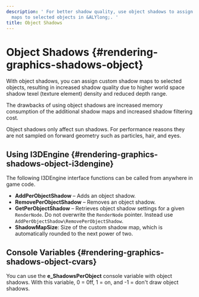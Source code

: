 ```yaml
---
description: ' For better shadow quality, use object shadows to assign custom shadow
  maps to selected objects in &ALYlong;. '
title: Object Shadows
---
```

# Object Shadows {#rendering-graphics-shadows-object}

With object shadows, you can assign custom shadow maps to selected objects, resulting in increased shadow quality due to higher world space shadow texel \(texture element\) density and reduced depth range\.

The drawbacks of using object shadows are increased memory consumption of the additional shadow maps and increased shadow filtering cost\.

Object shadows only affect sun shadows\. For performance reasons they are not sampled on forward geometry such as particles, hair, and eyes\.

## Using I3DEngine {#rendering-graphics-shadows-object-i3dengine}

The following I3DEngine interface functions can be called from anywhere in game code\.
+ **AddPerObjectShadow** – Adds an object shadow\.
+ **RemovePerObjectShadow** – Removes an object shadow\.
+ **GetPerObjectShadow** – Retrieves object shadow settings for a given `RenderNode`\. Do not overwrite the `RenderNode` pointer\. Instead use `AddPerObjectShadow\RemovePerObjectShadow`\.
+ **ShadowMapSize**: Size of the custom shadow map, which is automatically rounded to the next power of two\.

## Console Variables {#rendering-graphics-shadows-object-cvars}

You can use the **e\_ShadowsPerObject** console variable with object shadows\. With this variable, 0 = 0ff, 1 = on, and \-1 = don't draw object shadows\.